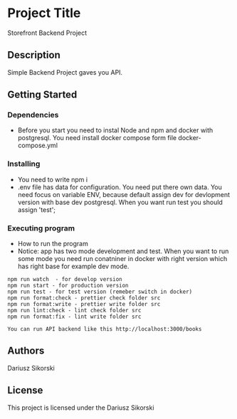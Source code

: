 # Project Title

Storefront Backend Project

## Description

Simple Backend Project gaves you API.

## Getting Started

### Dependencies

- Before you start you need to instal Node and npm and docker with postgresql. You need install docker compose form file docker-compose.yml

### Installing

- You need to write npm i
- .env file has data for configuration. You need put there own data.
  You need focus on variable ENV, because default assign dev for devlopment version with base dev postgresql. When you want run test you should assign 'test';

### Executing program

- How to run the program
- Notice: app has two mode development and test. When you want to run some mode you need run conatniner in docker with right version which has right base for example dev mode.

```
npm run watch  - for develop version
npm run start - for production version
npm run test - for test version (remeber switch in docker)
npm run format:check - prettier check folder src
npm run format:write - prettier write folder src
npm run lint:check - lint check folder src
npm run format:fix - lint write folder src

You can run API backend like this http://localhost:3000/books

```

## Authors

Dariusz Sikorski

## License

This project is licensed under the Dariusz Sikorski
